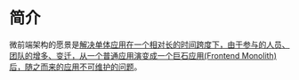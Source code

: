 # 简介

微前端架构的愿景是[解决单体应用在一个相对长的时间跨度下，由于参与的人员、团队的增多、变迁，从一个普通应用演变成一个巨石应用(Frontend Monolith)后，随之而来的应用不可维护的问题](https://qiankun.umijs.org/zh/guide)。